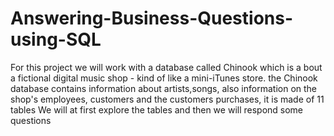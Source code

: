 # Answering-Business-Questions-using-SQL
For this project we will work with a database called Chinook which is a bout a fictional digital music shop - kind of like a mini-iTunes store. the Chinook database contains information about artists,songs, also information on the shop's employees, customers and the customers purchases, it is made of 11 tables We will at first explore the tables and then we will respond some questions
